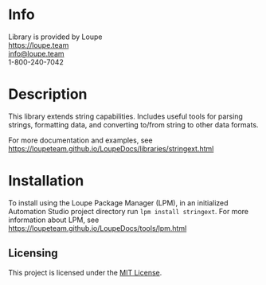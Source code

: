 # Info
Library is provided by Loupe  
https://loupe.team  
info@loupe.team  
1-800-240-7042  

# Description
This library extends string capabilities. Includes useful tools for parsing strings, formatting data, and converting to/from string to other data formats.

For more documentation and examples, see https://loupeteam.github.io/LoupeDocs/libraries/stringext.html

# Installation
To install using the Loupe Package Manager (LPM), in an initialized Automation Studio project directory run `lpm install stringext`. For more information about LPM, see https://loupeteam.github.io/LoupeDocs/tools/lpm.html

## Licensing

This project is licensed under the [MIT License](LICENSE). 